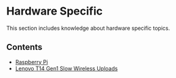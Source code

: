 # Hardware Specific

This section includes knowledge about hardware specific topics.

## Contents

- [Raspberry Pi](./RaspberryPi/index.md)
- [Lenovo T14 Gen1 Slow Wireless Uploads](./Lenovo/Lenovo-T14-Gen1-Slow-Wireless-Uploads.md)
